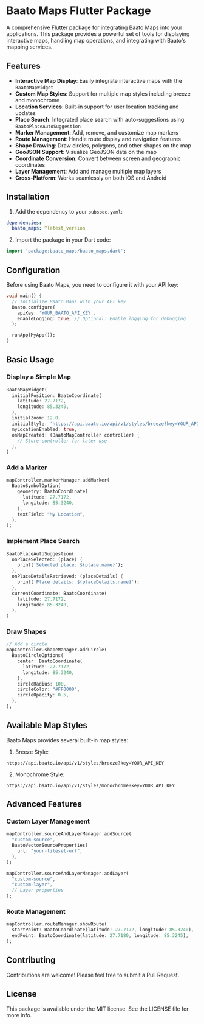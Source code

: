 # Baato Maps Flutter Package

A comprehensive Flutter package for integrating Baato Maps into your applications. This package provides a powerful set of tools for displaying interactive maps, handling map operations, and integrating with Baato's mapping services.

## Features

- **Interactive Map Display**: Easily integrate interactive maps with the `BaatoMapWidget`
- **Custom Map Styles**: Support for multiple map styles including breeze and monochrome
- **Location Services**: Built-in support for user location tracking and updates
- **Place Search**: Integrated place search with auto-suggestions using `BaatoPlaceAutoSuggestion`
- **Marker Management**: Add, remove, and customize map markers
- **Route Management**: Handle route display and navigation features
- **Shape Drawing**: Draw circles, polygons, and other shapes on the map
- **GeoJSON Support**: Visualize GeoJSON data on the map
- **Coordinate Conversion**: Convert between screen and geographic coordinates
- **Layer Management**: Add and manage multiple map layers
- **Cross-Platform**: Works seamlessly on both iOS and Android

## Installation

1. Add the dependency to your `pubspec.yaml`:

```yaml
dependencies:
  baato_maps: ^latest_version
```

2. Import the package in your Dart code:

```dart
import 'package:baato_maps/baato_maps.dart';
```

## Configuration

Before using Baato Maps, you need to configure it with your API key:

```dart
void main() {
  // Initialize Baato Maps with your API key
  Baato.configure(
    apiKey: 'YOUR_BAATO_API_KEY',
    enableLogging: true, // Optional: Enable logging for debugging
  );

  runApp(MyApp());
}
```

## Basic Usage

### Display a Simple Map

```dart
BaatoMapWidget(
  initialPosition: BaatoCoordinate(
    latitude: 27.7172,
    longitude: 85.3240,
  ),
  initialZoom: 12.0,
  initialStyle: 'https://api.baato.io/api/v1/styles/breeze?key=YOUR_API_KEY',
  myLocationEnabled: true,
  onMapCreated: (BaatoMapController controller) {
    // Store controller for later use
  },
)
```

### Add a Marker

```dart
mapController.markerManager.addMarker(
  BaatoSymbolOption(
    geometry: BaatoCoordinate(
      latitude: 27.7172,
      longitude: 85.3240,
    ),
    textField: "My Location",
  ),
);
```

### Implement Place Search

```dart
BaatoPlaceAutoSuggestion(
  onPlaceSelected: (place) {
    print('Selected place: ${place.name}');
  },
  onPlaceDetailsRetrieved: (placeDetails) {
    print('Place details: ${placeDetails.name}');
  },
  currentCoordinate: BaatoCoordinate(
    latitude: 27.7172,
    longitude: 85.3240,
  ),
)
```

### Draw Shapes

```dart
// Add a circle
mapController.shapeManager.addCircle(
  BaatoCircleOptions(
    center: BaatoCoordinate(
      latitude: 27.7172,
      longitude: 85.3240,
    ),
    circleRadius: 100,
    circleColor: "#FF0000",
    circleOpacity: 0.5,
  ),
);
```

## Available Map Styles

Baato Maps provides several built-in map styles:

1. Breeze Style:

```
https://api.baato.io/api/v1/styles/breeze?key=YOUR_API_KEY
```

2. Monochrome Style:

```
https://api.baato.io/api/v1/styles/monochrome?key=YOUR_API_KEY
```

## Advanced Features

### Custom Layer Management

```dart
mapController.sourceAndLayerManager.addSource(
  "custom-source",
  BaatoVectorSourceProperties(
    url: "your-tileset-url",
  ),
);

mapController.sourceAndLayerManager.addLayer(
  "custom-source",
  "custom-layer",
  // Layer properties
);
```

### Route Management

```dart
mapController.routeManager.showRoute(
  startPoint: BaatoCoordinate(latitude: 27.7172, longitude: 85.3240),
  endPoint: BaatoCoordinate(latitude: 27.7180, longitude: 85.3245),
);
```

## Contributing

Contributions are welcome! Please feel free to submit a Pull Request.

## License

This package is available under the MIT license. See the LICENSE file for more info.

